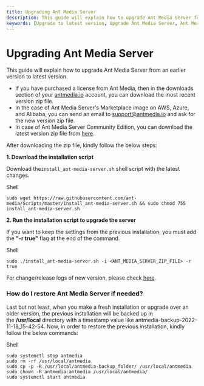 ```yaml
---
title: Upgrading Ant Media Server
description: This guide will explain how to upgrade Ant Media Server from an earlier version to latest version.
keywords: [Upgrade to latest version, Upgrade Ant Media Server, Ant Media Server Documentation, Ant Media Server Tutorials]
---
```


# Upgrading Ant Media Server
This guide will explain how to upgrade Ant Media Server from an earlier version to latest version.

-   If you have purchased a license from Ant Media, then in the downloads section of your [antmedia.io](https://antmedia.io/my-account/downloads/) account, you can download the most recent version zip file. 
-   In the case of Ant Media Server's Marketplace image on AWS, Azure, and Alibaba, you can send an email to support@antmedia.io and ask for the new version zip file.
-   In case of Ant Media Server Community Edition, you can download the latest version zip file from [h](https://github.com/ant-media/Ant-Media-Server/releases)[ere](https://github.com/ant-media/Ant-Media-Server/releases).

After downloading the zip file, kindly follow the below steps:

**1. Download the installation script**

Download the`install_ant-media-server.sh` shell script with the latest changes.

Shell

```shell
sudo wget https://raw.githubusercontent.com/ant-media/Scripts/master/install_ant-media-server.sh && sudo chmod 755 install_ant-media-server.sh
```

  
**2. Run the installation script to upgrade the server**

If you want to keep the settings from the previous installation, you must add the **"-r true"** flag at the end of the command.

Shell

```shell
sudo ./install_ant-media-server.sh -i <ANT_MEDIA_SERVER_ZIP_FILE> -r true
```

For change/release logs of new version, please check [here](https://github.com/ant-media/Ant-Media-Server/releases).

### **How do I restore Ant Media Server if needed?**

Last but not least, when you make a fresh installation or upgrade over an older version, the previous installation will be backed up in the **/usr/local** directory with a timestamp value like antmedia-backup-2022-11-18_15-42-54. Now, in order to restore the previous installation, kindly follow the below commands:

Shell

```shell
sudo systemctl stop antmedia
sudo rm -rf /usr/local/antmedia
sudo cp -p -R /usr/local/antmedia-backup_folder/ /usr/local/antmedia
sudo chown -R antmedia:antmedia /usr/local/antmedia/
sudo systemctl start antmedia
```